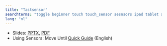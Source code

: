 ```yaml
---
title: "Tastsensor"
searchterms: "toggle beginner touch touch_sensor sesnsors ipad tablet android programming_app app wait_block motor_on tastsensor"
lang: "nl"
---
```

 <ul>
 <li class="ng-binding">Slides:
 <a href="translations/nl/beginner/Touch.pptx">PPTX</a>,
 <a href="translations/nl/beginner/Touch.pdf">PDF</a>
 </li>
 <li>Using Sensors: Move Until <a href="translations/en-us/guides//MoveUntil.pdf">Quick Guide</a> (English)
 </li>
 </ul>
